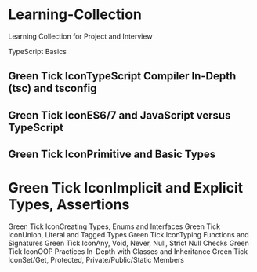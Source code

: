 # Learning-Collection
Learning Collection for Project and Interview


TypeScript Basics
## Green Tick IconTypeScript Compiler In-Depth (tsc) and tsconfig
## Green Tick IconES6/7 and JavaScript versus TypeScript
## Green Tick IconPrimitive and Basic Types
# Green Tick IconImplicit and Explicit Types, Assertions
Green Tick IconCreating Types, Enums and Interfaces
Green Tick IconUnion, Literal and Tagged Types
Green Tick IconTyping Functions and Signatures
Green Tick IconAny, Void, Never, Null, Strict Null Checks
Green Tick IconOOP Practices In-Depth with Classes and Inheritance
Green Tick IconSet/Get, Protected, Private/Public/Static Members

